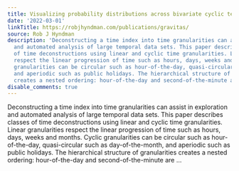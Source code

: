 ```yaml
---
title: Visualizing probability distributions across bivariate cyclic temporal granularities
date: '2022-03-01'
linkTitle: https://robjhyndman.com/publications/gravitas/
source: Rob J Hyndman
description: 'Deconstructing a time index into time granularities can assist in exploration
  and automated analysis of large temporal data sets. This paper describes classes
  of time deconstructions using linear and cyclic time granularities. Linear granularities
  respect the linear progression of time such as hours, days, weeks and months. Cyclic
  granularities can be circular such as hour-of-the-day, quasi-circular such as day-of-the-month,
  and aperiodic such as public holidays. The hierarchical structure of granularities
  creates a nested ordering: hour-of-the-day and second-of-the-minute are ...'
disable_comments: true
---
```

Deconstructing a time index into time granularities can assist in exploration and automated analysis of large temporal data sets. This paper describes classes of time deconstructions using linear and cyclic time granularities. Linear granularities respect the linear progression of time such as hours, days, weeks and months. Cyclic granularities can be circular such as hour-of-the-day, quasi-circular such as day-of-the-month, and aperiodic such as public holidays. The hierarchical structure of granularities creates a nested ordering: hour-of-the-day and second-of-the-minute are ...